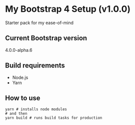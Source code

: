 # My Bootstrap 4 Setup (v1.0.0) #

Starter pack for my ease-of-mind

## Current Bootstrap version ##

4.0.0-alpha.6

## Build requirements ##

- Node.js
- Yarn

## How to use ##

```
yarn # installs node modules
# and then
yarn build # runs build tasks for production
```
